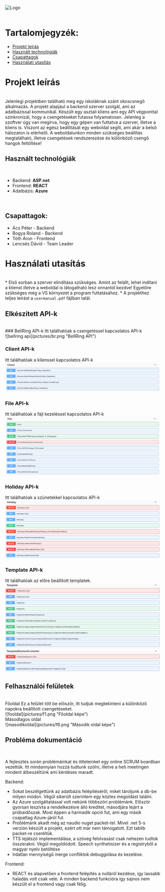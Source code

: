 ![Logo](https://i.imgur.com/50Y9R4L.png)
<br/>
<br/>

# Tartalomjegyzék: 

- [Projekt leírás](#projekt-leírás)
- [Használt technológiák](#használt-technológiák)
- [Csapattagok](#csapattagok)
- [Használati utasítás](#használati-utasítás)


# Projekt leírás
<br/>
Jelenlegi projektben található meg egy iskoláknak szánt okoscsnegő alkalmazás. A projekt alapjául a backend szerver szolgál, ami az adatbázissal kommunikál. Készült egy asztali kliens ami egy API végponttal szinkronizál, hogy a csengetéseket futassa folyamatosan. Jelenleg a szoftver úgy van megírva, hogy egy gépen van futtatva a szerver, illetve a kliens is. Viszont az egész beállítását egy weboldal segíti, ami akár a belső hálozaton is elérhető. A weboldalunkon minden szükséges beállítás megtalálható, illetve csengetések rendszerezése és különböző csengő hangok feltöltése!
<br/>

## Használt technológiák
<br/>

* Backend: **ASP.net**
* Frontend: **REACT**
* Adatbázis: **Azure**
<br/>

## Csapattagok:
 * Ács Péter - Backend
 * Bogya Roland - Backend
 * Tóth Áron - Frontend
 * Lencsés Dávid - Team Leader 

# Használati utasítás
<br/>
 * Első sorban a szerver elindítása szükséges. Amint az felállt, lehet indítani a klienst illetve a weboldal is látogatható lesz onnantól kezdve! Egyelőre szükséges még a VS környezet a program futtatásához. 
 * A projekthez teljes leírást a <code>usermanual.pdf</code> fájlban talál.

## Elkészített API-k
<br/>
### BellRing API-k
Itt találhatóak a csengetéssel kapcsolatos API-k
<br/>
![bellring api](pictures/br.png "BellRing API")
<br/>

### Client API-k
Itt találhatóak a klienssel kapcsolatos API-k
<br/>
![client api](pictures/client.png "Client API")
<br/>

### File API-k
Itt találhatóak a fájl kezeléssel kapcsolatos API-k
<br/>
![file api](pictures/file.png "File API")
<br/>

### Holiday API-k
Itt találhatóak a szünetekkel kapcsolatos API-k
<br/>
![holiday api](pictures/holiday.png "Holiday API")
<br/>

### Template API-k
Itt találhatóak az előre beállított templatek. 
<br/>
![template api](pictures/template.png "Template API")
<br/>

## Felhasználói felületek
<br/>
 Főoldal
 Ez a felület tölt be először, itt tudjuk megtekinteni a különböző napokra beállított csengetéseket. <br/>
 ![fooldal](pictures/f1.png "Főoldal képe")<br/>
 Másodlagos oldal <br/>
 ![masodikoldal](pictures/f6.png "Második oldal képe")<br/>


## Probléma dokumentáció
<br/>

A fejlesztés során problémáinkat és ötleteinket egy online SCRUM boardban vezettük. Itt mindannyian hozzá tudtunk szólni, illetve a heti meetingen mindent átbeszéltünk ami kérdéses maradt.

Backend:
-  Sokat beszélgettünk az adatbázis felépítéséről, miket tároljunk a db-be milyen módon. Végül sikerült szerintem egy köztes megoldást találni.
-  Az Azure szolgáltatással volt nekünk többszöri problémánk. Először gyorsan leszívta a rendelkezésre álló kreditet, másodjára lejárt a próbaidőszak. Most éppen a harmadik opció fut, ami egy másik csapattag Azure-járól fut.
-  Problémánk akadt még az naudio nuget packet-tel. Mivel .net 5-s verzión készült a projekt, ezért ott már nem támogatott. Ezt tablib packet-re cseréltük.
-  TTS lejátszó implementálása, a szöveg felolvasást csak nehezen tudtok összerakni. Végül megoldódott. Speech synthetisizer és a registryből a magyar nyelv betöltése
-  Irdatlan mennyiségű merge confliktok debuggolása és kezelése.

Frontend:
- REACT és alapvetően a frontend felépítés a nulláról kezdése, így lassabb haladás volt csak vele. A minden backend funkcióra így sajnos nem készült el a frontend vagy csak félig.

